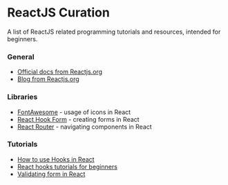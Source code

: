 # ReactJS Curation

A list of ReactJS related programming tutorials and resources, intended for beginners.

### General
* [Official docs from Reactjs.org](https://reactjs.org/docs/getting-started.html)
* [Blog from Reactjs.org](https://reactjs.org/blog/2020/12/21/data-fetching-with-react-server-components.html) 

### Libraries
* [FontAwesome](https://fontawesome.com/how-to-use/on-the-web/using-with/react) - usage of icons in React
* [React Hook Form](https://react-hook-form.com/) - creating forms in React
* [React Router](https://reactrouter.com/) - navigating components in React

### Tutorials
* [How to use Hooks in React](https://reactjs.org/docs/hooks-intro.html)
* [React hooks tutorials for beginners](https://www.valentinog.com/blog/hooks/#react-hooks-tutorial-for-beginners-what-you-will-learn)
* [Validating form in React](https://medium.com/@adostes/validating-a-form-in-react-cc29d47e140f)
